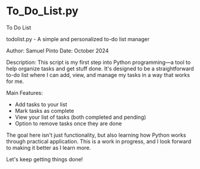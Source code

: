 # To_Do_List.py
 To Do List 

todolist.py - A simple and personalized to-do list manager

Author: Samuel Pinto
Date: October 2024

Description:
This script is my first step into Python programming—a tool to help organize tasks and get stuff done. It's designed to be a straightforward to-do list where I can add, view, and manage my tasks in a way that works for me.

Main Features:
- Add tasks to your list
- Mark tasks as complete
- View your list of tasks (both completed and pending)
- Option to remove tasks once they are done

The goal here isn't just functionality, but also learning how Python works through practical application. This is a work in progress, and I look forward to making it better as I learn more.

Let's keep getting things done!

